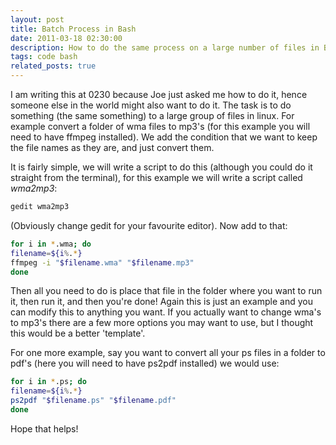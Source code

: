 ```yaml
---
layout: post
title: Batch Process in Bash
date: 2011-03-18 02:30:00
description: How to do the same process on a large number of files in Bash
tags: code bash
related_posts: true
---
```


I am writing this at 0230 because Joe just asked me how to do it, hence someone else in the world might also want to do it. The task is to do something (the same something) to a large group of files in linux. For example convert a folder of wma files to mp3's (for this example you will need to have ffmpeg installed). We add the condition that we want to keep the file names as they are, and just convert them.

It is fairly simple, we will write a script to do this (although you could do it straight from the terminal), for this example we will write a script called _wma2mp3_:

```bash
gedit wma2mp3
```

(Obviously change gedit for your favourite editor). Now add to that:

```bash
for i in *.wma; do
filename=${i%.*}
ffmpeg -i "$filename.wma" "$filename.mp3"
done
```

Then all you need to do is place that file in the folder where you want to run it, then run it, and then you're done! Again this is just an example and you can modify this to anything you want. If you actually want to change wma's to mp3's there are a few more options you may want to use, but I thought this would be a better 'template'.

For one more example, say you want to convert all your ps files in a folder to pdf's (here you will need to have ps2pdf installed) we would use:

```bash
for i in *.ps; do
filename=${i%.*}
ps2pdf "$filename.ps" "$filename.pdf"
done
```

Hope that helps!
